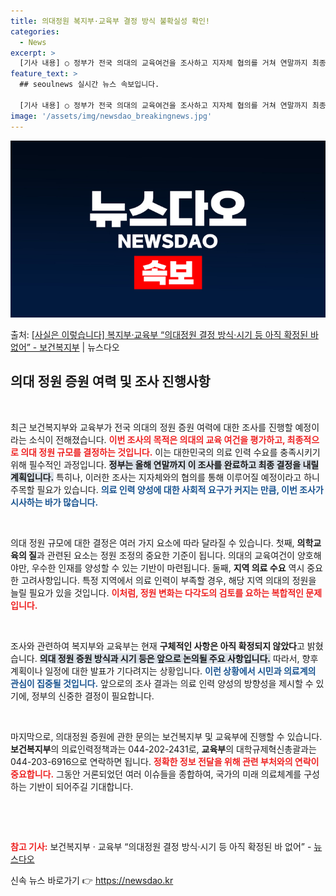 ```yaml
---
title: 의대정원 복지부·교육부 결정 방식 불확실성 확인!
categories:
  - News
excerpt: >
  [기사 내용] ○ 정부가 전국 의대의 교육여건을 조사하고 지자체 협의를 거쳐 연말까지 최종 의대정원 규모를 …
feature_text: >
  ## seoulnews 실시간 뉴스 속보입니다.

  [기사 내용] ○ 정부가 전국 의대의 교육여건을 조사하고 지자체 협의를 거쳐 연말까지 최종 의대정원 규모를 …
image: '/assets/img/newsdao_breakingnews.jpg'
---
```


![뉴스다오 속보](/assets/img/newsdao_breakingnews.jpg)

<p>출처: <a href="https://newsdao.kr/2277" rel="dofollow">[사실은 이렇습니다] 복지부·교육부 “의대정원 결정 방식·시기 등 아직 확정된 바 없어” - 보건복지부</a> | 뉴스다오</p>

<h2 data-ke-size="size26">의대 정원 증원 여력 및 조사 진행사항</h2>

<p data-ke-size="size16">&nbsp;</p>

최근 보건복지부와 교육부가 전국 의대의 정원 증원 여력에 대한 조사를 진행할 예정이라는 소식이 전해졌습니다. <b><span style="color: #ee2323;">이번 조사의 목적은 의대의 교육 여건을 평가하고, 최종적으로 의대 정원 규모를 결정하는 것입니다.</span></b> 이는 대한민국의 의료 인력 수요를 충족시키기 위해 필수적인 과정입니다. <b><span style="background-color: #21538527;">정부는 올해 연말까지 이 조사를 완료하고 최종 결정을 내릴 계획입니다.</span></b> 특히나, 이러한 조사는 지자체와의 협의를 통해 이루어질 예정이라고 하니 주목할 필요가 있습니다. <b><span style="color: #1a5490;">의료 인력 양성에 대한 사회적 요구가 커지는 만큼, 이번 조사가 시사하는 바가 많습니다.</span></b>

<p data-ke-size="size16">&nbsp;</p>

의대 정원 규모에 대한 결정은 여러 가지 요소에 따라 달라질 수 있습니다. 첫째, <b>의학교육의 질</b>과 관련된 요소는 정원 조정의 중요한 기준이 됩니다. 의대의 교육여건이 양호해야만, 우수한 인재를 양성할 수 있는 기반이 마련됩니다. 둘째, <b>지역 의료 수요</b> 역시 중요한 고려사항입니다. 특정 지역에서 의료 인력이 부족할 경우, 해당 지역 의대의 정원을 늘릴 필요가 있을 것입니다. <b><span style="color: #ee2323;">이처럼, 정원 변화는 다각도의 검토를 요하는 복합적인 문제입니다.</span></b>

<p data-ke-size="size16">&nbsp;</p>

조사와 관련하여 복지부와 교육부는 현재 <b>구체적인 사항은 아직 확정되지 않았다</b>고 밝혔습니다. <b><span style="background-color: #21538527;">의대 정원 증원 방식과 시기 등은 앞으로 논의될 주요 사항입니다.</span></b> 따라서, 향후 계획이나 일정에 대한 발표가 기다려지는 상황입니다. <b><span style="color: #1a5490;">이런 상황에서 시민과 의료계의 관심이 집중될 것입니다.</span></b> 앞으로의 조사 결과는 의료 인력 양성의 방향성을 제시할 수 있기에, 정부의 신중한 결정이 필요합니다.

<p data-ke-size="size16">&nbsp;</p>

마지막으로, 의대정원 증원에 관한 문의는 보건복지부 및 교육부에 진행할 수 있습니다. <b>보건복지부</b>의 의료인력정책과는 044-202-2431로, <b>교육부</b>의 대학규제혁신총괄과는 044-203-6916으로 연락하면 됩니다. <b><span style="color: #ee2323;">정확한 정보 전달을 위해 관련 부처와의 연락이 중요합니다.</span></b> 그동안 거론되었던 여러 이슈들을 종합하여, 국가의 미래 의료체계를 구성하는 기반이 되어주길 기대합니다.

<p data-ke-size="size16">&nbsp;</p>

<p data-ke-size="size16">&nbsp;</p>

<b><span style="color: #ee2323;">참고 기사:</span></b> 보건복지부 · 교육부 “의대정원 결정 방식·시기 등 아직 확정된 바 없어” - [뉴스다오](https://newsdao.kr/2277) 

신속 뉴스 바로가기 👉 <a href="https://newsdao.kr" rel="dofollow">https://newsdao.kr</a>


